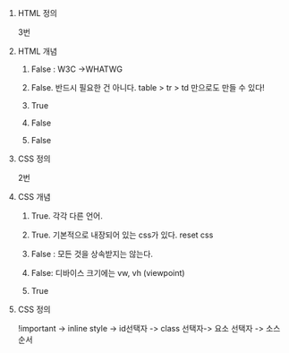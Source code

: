 1. HTML 정의

   3번

   

2. HTML 개념

   1) False : W3C ->WHATWG

   2) False. 반드시 필요한 건 아니다. table > tr > td 만으로도 만들 수 있다!

   3) True

   4) False

   5) False

   

3. CSS 정의

   2번

   

4. CSS 개념

   1) True. 각각 다른 언어.

   2) True. 기본적으로 내장되어 있는 css가 있다. reset css

   3) False : 모든 것을 상속받지는 않는다.

   4) False: 디바이스 크기에는 vw, vh (viewpoint)

   5) True

   

5. CSS 정의

   !important ->  inline style -> id선택자 ->  class 선택자-> 요소 선택자 -> 소스 순서 
